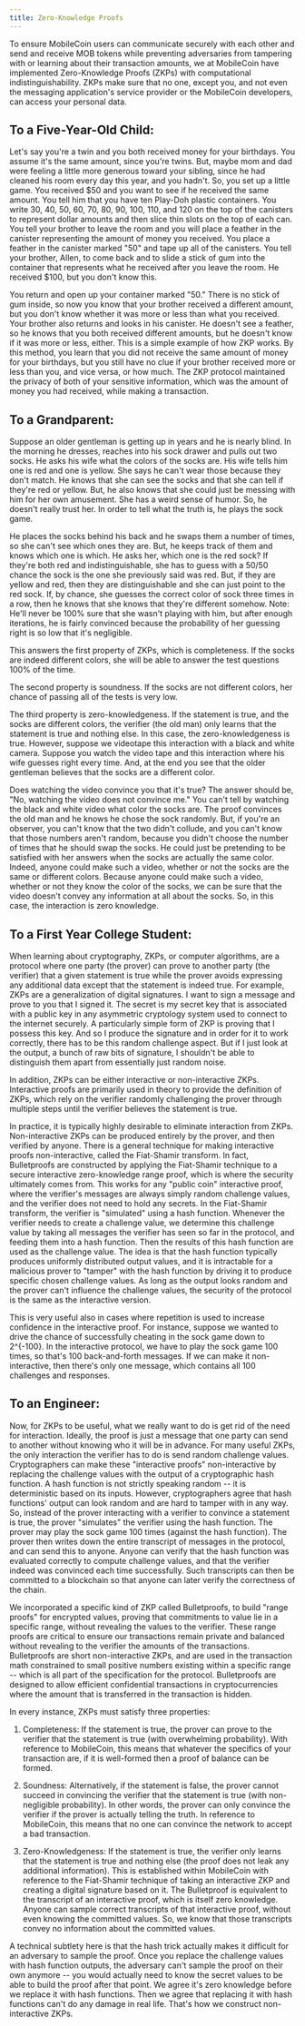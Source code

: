 ```yaml
---
title: Zero-Knowledge Proofs 
---
```


To ensure MobileCoin users can communicate securely with each other and send and receive MOB tokens while preventing adversaries from tampering with or learning about their transaction amounts, we at MobileCoin have implemented Zero-Knowledge Proofs (ZKPs) with computational indistinguishability. ZKPs make sure that no one, except you, and not even the messaging application's service provider or the MobileCoin developers, can access your personal data.

To a Five-Year-Old Child:
-------------------------

Let's say you're a twin and you both received money for your birthdays. You assume it's the same amount, since you're twins. But, maybe mom and dad were feeling a little more generous toward your sibling, since he had cleaned his room every day this year, and you hadn't. So, you set up a little game. You received $50 and you want to see if he received the same amount. You tell him that you have ten Play-Doh plastic containers. You write 30, 40, 50, 60, 70, 80, 90, 100, 110, and 120 on the top of the canisters to represent dollar amounts and then slice thin slots on the top of each can. You tell your brother to leave the room and you will place a feather in the canister representing the amount of money you received. You place a feather in the canister marked "50" and tape up all of the canisters. You tell your brother, Allen, to come back and to slide a stick of gum into the container that represents what he received after you leave the room. He received $100, but you don't know this. 

You return and open up your container marked "50." There is no stick of gum inside, so now you know that your brother received a different amount, but you don't know whether it was more or less than what you received. Your brother also returns and looks in his canister. He doesn't see a feather, so he knows that you both received different amounts, but he doesn't know if it was more or less, either. This is a simple example of how ZKP works. By this method, you learn that you did not receive the same amount of money for your birthdays, but you still have no clue if your brother received more or less than you, and vice versa, or how much. The ZKP protocol maintained the privacy of both of your sensitive information, which was the amount of money you had received, while making a transaction.

To a Grandparent:
-----------------

Suppose an older gentleman is getting up in years and he is nearly blind. In the morning he dresses, reaches into his sock drawer and pulls out two socks. He asks his wife what the colors of the socks are. His wife tells him one is red and one is yellow. She says he can't wear those because they don't match. He knows that she can see the socks and that she can tell if they're red or yellow. But, he also knows that she could just be messing with him for her own amusement. She has a weird sense of humor. So, he doesn't really trust her. In order to tell what the truth is, he plays the sock game.

He places the socks behind his back and he swaps them a number of times, so she can't see which ones they are. But, he keeps track of them and knows which one is which. He asks her, which one is the red sock? If they're both red and indistinguishable, she has to guess with a 50/50 chance the sock is the one she previously said was red. But, if they are yellow and red, then they are distinguishable and she can just point to the red sock. If, by chance, she guesses the correct color of sock three times in a row, then he knows that she knows that they're different somehow. Note: He'll never be 100% sure that she wasn't playing with him, but after enough iterations, he is fairly convinced because the probability of her guessing right is so low that it's negligible.

This answers the first property of ZKPs, which is completeness. If the socks are indeed different colors, she will be able to answer the test questions 100% of the time.

The second property is soundness. If the socks are not different colors, her chance of passing all of the tests is very low.

The third property is zero-knowledgeness. If the statement is true, and the socks are different colors, the verifier (the old man) only learns that the statement is true and nothing else. In this case, the zero-knowledgeness is true. However, suppose we videotape this interaction with a black and white camera. Suppose you watch the video tape and this interaction where his wife guesses right every time. And, at the end you see that the older gentleman believes that the socks are a different color. 

Does watching the video convince you that it's true? The answer should be, "No, watching the video does not convince me." You can't tell by watching the black and white video what color the socks are. The proof convinces the old man and he knows he chose the sock randomly. But, if you're an observer, you can't know that the two didn't collude, and you can't know that those numbers aren't random, because you didn't choose the number of times that he should swap the socks. He could just be pretending to be satisfied with her answers when the socks are actually the same color. Indeed, anyone could make such a video, whether or not the socks are the same or different colors. Because anyone could make such a video, whether or not they know the color of the socks, we can be sure that the video doesn't convey any information at all about the socks. So, in this case, the interaction is zero knowledge.

To a First Year College Student:
--------------------------------

When learning about cryptography, ZKPs, or computer algorithms, are a protocol where one party (the prover) can prove to another party (the verifier) that a given statement is true while the prover avoids expressing any additional data except that the statement is indeed true. For example, ZKPs are a generalization of digital signatures. I want to sign a message and prove to you that I signed it. The secret is my secret key that is associated with a public key in any asymmetric cryptology system used to connect to the internet securely. A particularly simple form of ZKP is proving that I possess this key. And so I produce the signature and in order for it to work correctly, there has to be this random challenge aspect. But if I just look at the output, a bunch of raw bits of signature, I shouldn't be able to distinguish them apart from essentially just random noise.

In addition, ZKPs can be either interactive or non-interactive ZKPs. Interactive proofs are primarily used in theory to provide the definition of ZKPs, which rely on the verifier randomly challenging the prover through multiple steps until the verifier believes the statement is true. 

In practice, it is typically highly desirable to eliminate interaction from ZKPs. Non-interactive ZKPs can be produced entirely by the prover, and then verified by anyone. There is a general technique for making interactive proofs non-interactive, called the Fiat-Shamir transform. In fact, Bulletproofs are constructed by applying the Fiat-Shamir technique to a secure interactive zero-knowledge range proof, which is where the security ultimately comes from. This works for any "public coin" interactive proof, where the verifier's messages are always simply random challenge values, and the verifier does not need to hold any secrets. In the Fiat-Shamir transform, the verifier is "simulated" using a hash function. Whenever the verifier needs to create a challenge value, we determine this challenge value by taking all messages the verifier has seen so far in the protocol, and feeding them into a hash function. Then the results of this hash function are used as the challenge value. The idea is that the hash function typically produces uniformly distributed output values, and it is intractable for a malicious prover to "tamper" with the hash function by driving it to produce specific chosen challenge values. As long as the output looks random and the prover can't influence the challenge values, the security of the protocol is the same as the interactive version. 

This is very useful also in cases where repetition is used to increase confidence in the interactive proof. For instance, suppose we wanted to drive the chance of successfully cheating in the sock game down to 2^{-100}. In the interactive protocol, we have to play the sock game 100 times, so that's 100 back-and-forth messages. If we can make it non-interactive, then there's only one message, which contains all 100 challenges and responses.

To an Engineer:
---------------

Now, for ZKPs to be useful, what we really want to do is get rid of the need for interaction. Ideally, the proof is just a message that one party can send to another without knowing who it will be in advance. For many useful ZKPs, the only interaction the verifier has to do is send random challenge values. Cryptographers can make these "interactive proofs" non-interactive by replacing the challenge values with the output of a cryptographic hash function. A hash function is not strictly speaking random -- it is deterministic based on its inputs. However, cryptographers agree that hash functions' output can look random and are hard to tamper with in any way. So, instead of the prover interacting with a verifier to convince a statement is true, the prover "simulates" the verifier using the hash function. The prover may play the sock game 100 times (against the hash function). The prover then writes down the entire transcript of messages in the protocol, and can send this to anyone. Anyone can verify that the hash function was evaluated correctly to compute challenge values, and that the verifier indeed was convinced each time successfully. Such transcripts can then be committed to a blockchain so that anyone can later verify the correctness of the chain.

We incorporated a specific kind of ZKP called Bulletproofs, to build "range proofs" for encrypted values, proving that commitments to value lie in a specific range, without revealing the values to the verifier. These range proofs are critical to ensure our transactions remain private and balanced without revealing to the verifier the amounts of the transactions. Bulletproofs are short non-interactive ZKPs, and are used in the transaction math constrained to small positive numbers existing within a specific range -- which is all part of the specification for the protocol. Bulletproofs are designed to allow efficient confidential transactions in cryptocurrencies where the amount that is transferred in the transaction is hidden.

In every instance, ZKPs must satisfy three properties:

1. Completeness: If the statement is true, the prover can prove to the verifier that the statement is true (with overwhelming probability). With reference to MobileCoin, this means that whatever the specifics of your transaction are, if it is well-formed then a proof of balance can be formed. 

2. Soundness: Alternatively, if the statement is false, the prover cannot succeed in convincing the verifier that the statement is true (with non-negligible probability). In other words, the prover can only convince the verifier if the prover is actually telling the truth. In reference to MobileCoin, this means that no one can convince the network to accept a bad transaction. 

3. Zero-Knowledgeness: If the statement is true, the verifier only learns that the statement is true and nothing else (the proof does not leak any additional information). This is established within MobileCoin with reference to the Fiat-Shamir technique of taking an interactive ZKP and creating a digital signature based on it. The Bulletproof is equivalent to the transcript of an interactive proof, which is itself zero knowledge. Anyone can sample correct transcripts of that interactive proof, without even knowing the committed values. So, we know that those transcripts convey no information about the committed values. 

A technical subtlety here is that the hash trick actually makes it difficult for an adversary to sample the proof. Once you replace the challenge values with hash function outputs, the adversary can't sample the proof on their own anymore -- you would actually need to know the secret values to be able to build the proof after that point. We agree it's zero knowledge before we replace it with hash functions. Then we agree that replacing it with hash functions can't do any damage in real life. That's how we construct non-interactive ZKPs.

